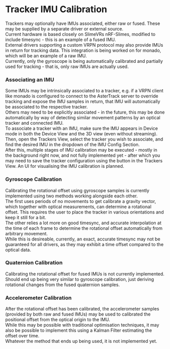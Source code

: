 # Tracker IMU Calibration
Trackers may optionally have IMUs associated, either raw or fused.
These may be supplied by a separate driver or external source. <br>
Current hardware is based closely on SlimeVRs nRF-Slimes, modified to include timesync - this is an example of a fused IMU. <br>
External drivers supporting a custom VRPN protocol may also provide IMUs in return for tracking data.
This integration is being worked on for monado, which will be an example of a raw IMU. <br>
Currently, only the gyroscope is being automatically calibrated and partially used for tracking - that is, only raw IMUs are actually used.

### Associating an IMU
Some IMUs may be intrinsically associated to a tracker, e.g. if a VRPN client like monado is configured to connect to the AsterTrack server to override tracking and expose the IMU samples in return, that IMU will automatically be associated to the respective tracker. <br>
Others may need to be explicitly associated - in the future, this may be done automatically by way of detecting similar movement patterns by an optical tracker and connected IMU. <br>
To associate a tracker with an IMU, make sure the IMU appears in Device mode in both the Device View and the 3D view (even without streaming).
Then, open the Trackers View, select the tracker you wish to associate, and find the desired IMU in the dropdown of the IMU Config Section. <br>
After this, multiple stages of IMU calibration may be executed - mostly in the background right now, and not fully implemented yet - after which you may need to save the tracker configuration using the button in the Trackers View.
An UI for visualising the IMU calibration is planned.

### Gyroscope Calibration
Calibrating the rotational offset using gyroscope samples is currently implemented using two methods working alongside each other. <br>
The first uses periods of no movements to get calibrate a gravity vector, which together with optical measurements, can determine a rotational offset.
This requires the user to place the tracker in various orientations and keep it still for a bit. <br>
The other relies a lot more on good timesync, and accurate interpolation at the time of each frame to determine the rotational offset automatically from arbitrary movement. <br>
While this is desireable, currently, an exact, accurate timesync may not be guaranteed for all drivers, as they may exhibit a time offset compared to the optical data.

### Quaternion Calibration
Calibrating the rotational offset for fused IMUs is not currently implemented. <br>
Should end up being very similar to gyroscope calibration, just deriving rotational changes from the fused quaternion samples.

### Accelerometer Calibration
After the rotational offset has been calibrated, the accelerometer samples (provided by both raw and fused IMUs) may be used to calibrated the positional offset from the optical origin to the IMU. <br>
While this may be possible with traditional optimisation techniques, it may also be possible to implement this using a Kalman Filter estimating the offset over time. <br>
Whatever the method that ends up being used, it is not implemented yet.